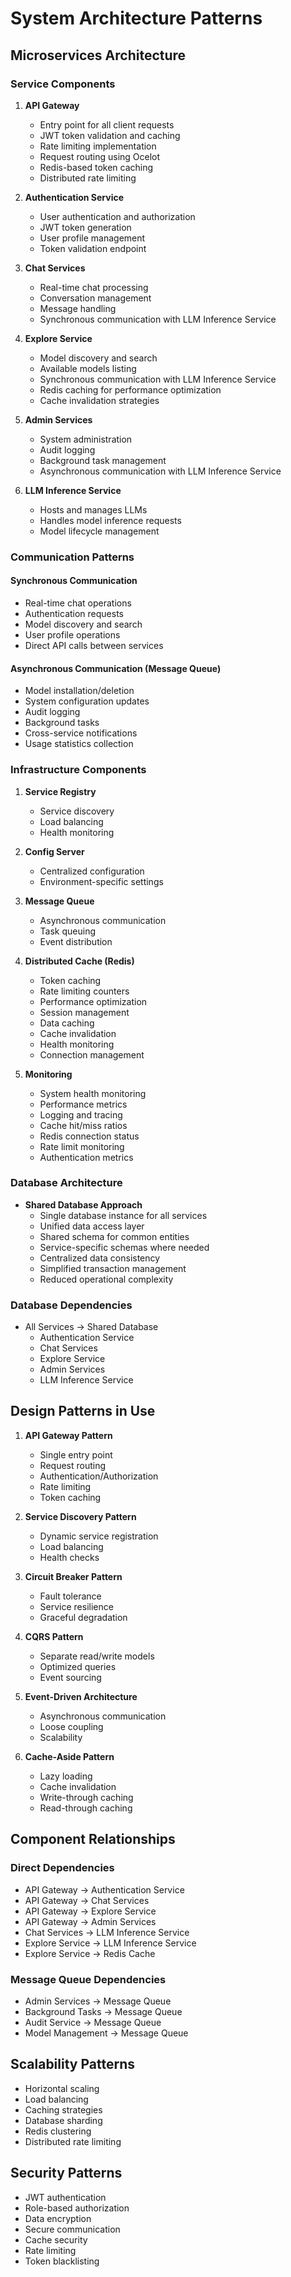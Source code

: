 # System Architecture Patterns

## Microservices Architecture

### Service Components
1. **API Gateway**
   - Entry point for all client requests
   - JWT token validation and caching
   - Rate limiting implementation
   - Request routing using Ocelot
   - Redis-based token caching
   - Distributed rate limiting

2. **Authentication Service**
   - User authentication and authorization
   - JWT token generation
   - User profile management
   - Token validation endpoint

3. **Chat Services**
   - Real-time chat processing
   - Conversation management
   - Message handling
   - Synchronous communication with LLM Inference Service

4. **Explore Service**
   - Model discovery and search
   - Available models listing
   - Synchronous communication with LLM Inference Service
   - Redis caching for performance optimization
   - Cache invalidation strategies

5. **Admin Services**
   - System administration
   - Audit logging
   - Background task management
   - Asynchronous communication with LLM Inference Service

6. **LLM Inference Service**
   - Hosts and manages LLMs
   - Handles model inference requests
   - Model lifecycle management

### Communication Patterns

#### Synchronous Communication
- Real-time chat operations
- Authentication requests
- Model discovery and search
- User profile operations
- Direct API calls between services

#### Asynchronous Communication (Message Queue)
- Model installation/deletion
- System configuration updates
- Audit logging
- Background tasks
- Cross-service notifications
- Usage statistics collection

### Infrastructure Components
1. **Service Registry**
   - Service discovery
   - Load balancing
   - Health monitoring

2. **Config Server**
   - Centralized configuration
   - Environment-specific settings

3. **Message Queue**
   - Asynchronous communication
   - Task queuing
   - Event distribution

4. **Distributed Cache (Redis)**
   - Token caching
   - Rate limiting counters
   - Performance optimization
   - Session management
   - Data caching
   - Cache invalidation
   - Health monitoring
   - Connection management

5. **Monitoring**
   - System health monitoring
   - Performance metrics
   - Logging and tracing
   - Cache hit/miss ratios
   - Redis connection status
   - Rate limit monitoring
   - Authentication metrics

### Database Architecture
- **Shared Database Approach**
  - Single database instance for all services
  - Unified data access layer
  - Shared schema for common entities
  - Service-specific schemas where needed
  - Centralized data consistency
  - Simplified transaction management
  - Reduced operational complexity

### Database Dependencies
- All Services → Shared Database
  - Authentication Service
  - Chat Services
  - Explore Service
  - Admin Services
  - LLM Inference Service

## Design Patterns in Use

1. **API Gateway Pattern**
   - Single entry point
   - Request routing
   - Authentication/Authorization
   - Rate limiting
   - Token caching

2. **Service Discovery Pattern**
   - Dynamic service registration
   - Load balancing
   - Health checks

3. **Circuit Breaker Pattern**
   - Fault tolerance
   - Service resilience
   - Graceful degradation

4. **CQRS Pattern**
   - Separate read/write models
   - Optimized queries
   - Event sourcing

5. **Event-Driven Architecture**
   - Asynchronous communication
   - Loose coupling
   - Scalability

6. **Cache-Aside Pattern**
   - Lazy loading
   - Cache invalidation
   - Write-through caching
   - Read-through caching

## Component Relationships

### Direct Dependencies
- API Gateway → Authentication Service
- API Gateway → Chat Services
- API Gateway → Explore Service
- API Gateway → Admin Services
- Chat Services → LLM Inference Service
- Explore Service → LLM Inference Service
- Explore Service → Redis Cache

### Message Queue Dependencies
- Admin Services → Message Queue
- Background Tasks → Message Queue
- Audit Service → Message Queue
- Model Management → Message Queue

## Scalability Patterns
- Horizontal scaling
- Load balancing
- Caching strategies
- Database sharding
- Redis clustering
- Distributed rate limiting

## Security Patterns
- JWT authentication
- Role-based authorization
- Data encryption
- Secure communication
- Cache security
- Rate limiting
- Token blacklisting 